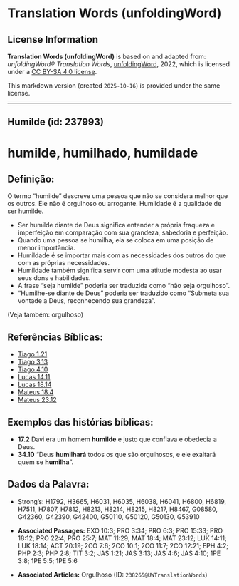 # Translation Words (unfoldingWord)

## License Information

**Translation Words (unfoldingWord)** is based on and adapted from: _unfoldingWord® Translation Words_, [unfoldingWord](https://unfoldingword.org/utw), 2022, which is licensed under a [CC BY-SA 4.0 license](https://creativecommons.org/licenses/by-sa/4.0/legalcode.en).

This markdown version (created `2025-10-16`) is provided under the same license.



--------------------------------

## Humilde (id: 237993)

humilde, humilhado, humildade
=============================

Definição:
----------

O termo “humilde” descreve uma pessoa que não se considera melhor que os outros. Ele não é orgulhoso ou arrogante. Humildade é a qualidade de ser humilde.

* Ser humilde diante de Deus significa entender a própria fraqueza e imperfeição em comparação com sua grandeza, sabedoria e perfeição.
* Quando uma pessoa se humilha, ela se coloca em uma posição de menor importância.
* Humildade é se importar mais com as necessidades dos outros do que com as próprias necessidades.
* Humildade também significa servir com uma atitude modesta ao usar seus dons e habilidades.
* A frase “seja humilde” poderia ser traduzida como “não seja orgulhoso”.
* “Humilhe\-se diante de Deus” poderia ser traduzido como “Submeta sua vontade a Deus, reconhecendo sua grandeza”.

(Veja também: orgulhoso)

Referências Bíblicas:
---------------------

* [Tiago 1\.21](https://ref.ly/Jas1:21)
* [Tiago 3\.13](https://ref.ly/Jas3:13)
* [Tiago 4\.10](https://ref.ly/Jas4:10)
* [Lucas 14\.11](https://ref.ly/Luke14:11)
* [Lucas 18\.14](https://ref.ly/Luke18:14)
* [Mateus 18\.4](https://ref.ly/Matt18:4)
* [Mateus 23\.12](https://ref.ly/Matt23:12)

Exemplos das histórias bíblicas:
--------------------------------

* **17\.2** Davi era um homem **humilde** e justo que confiava e obedecia a Deus.
* **34\.10** “Deus **humilhará** todos os que são orgulhosos, e ele exaltará quem se **humilha**”.

Dados da Palavra:
-----------------

* Strong’s: H1792, H3665, H6031, H6035, H6038, H6041, H6800, H6819, H7511, H7807, H7812, H8213, H8214, H8215, H8217, H8467, G08580, G42360, G42390, G42400, G50110, G50120, G50130, G53910

* **Associated Passages:** EXO 10:3; PRO 3:34; PRO 6:3; PRO 15:33; PRO 18:12; PRO 22:4; PRO 25:7; MAT 11:29; MAT 18:4; MAT 23:12; LUK 14:11; LUK 18:14; ACT 20:19; 2CO 7:6; 2CO 10:1; 2CO 11:7; 2CO 12:21; EPH 4:2; PHP 2:3; PHP 2:8; TIT 3:2; JAS 1:21; JAS 3:13; JAS 4:6; JAS 4:10; 1PE 3:8; 1PE 5:5; 1PE 5:6
* **Associated Articles:** Orgulhoso (ID: `238265@UWTranslationWords`)

